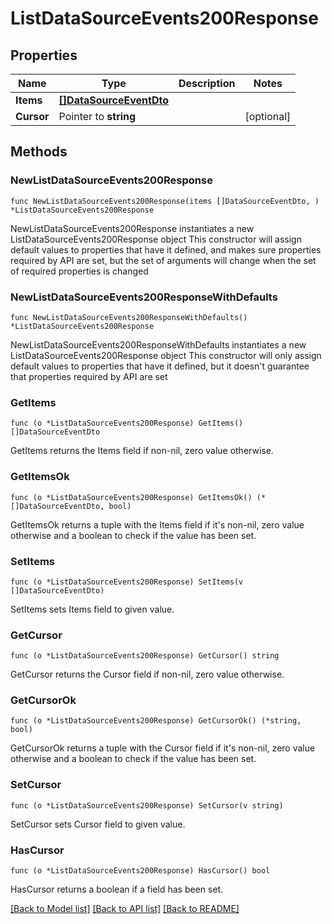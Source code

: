 # ListDataSourceEvents200Response

## Properties

Name | Type | Description | Notes
------------ | ------------- | ------------- | -------------
**Items** | [**[]DataSourceEventDto**](DataSourceEventDto.md) |  | 
**Cursor** | Pointer to **string** |  | [optional] 

## Methods

### NewListDataSourceEvents200Response

`func NewListDataSourceEvents200Response(items []DataSourceEventDto, ) *ListDataSourceEvents200Response`

NewListDataSourceEvents200Response instantiates a new ListDataSourceEvents200Response object
This constructor will assign default values to properties that have it defined,
and makes sure properties required by API are set, but the set of arguments
will change when the set of required properties is changed

### NewListDataSourceEvents200ResponseWithDefaults

`func NewListDataSourceEvents200ResponseWithDefaults() *ListDataSourceEvents200Response`

NewListDataSourceEvents200ResponseWithDefaults instantiates a new ListDataSourceEvents200Response object
This constructor will only assign default values to properties that have it defined,
but it doesn't guarantee that properties required by API are set

### GetItems

`func (o *ListDataSourceEvents200Response) GetItems() []DataSourceEventDto`

GetItems returns the Items field if non-nil, zero value otherwise.

### GetItemsOk

`func (o *ListDataSourceEvents200Response) GetItemsOk() (*[]DataSourceEventDto, bool)`

GetItemsOk returns a tuple with the Items field if it's non-nil, zero value otherwise
and a boolean to check if the value has been set.

### SetItems

`func (o *ListDataSourceEvents200Response) SetItems(v []DataSourceEventDto)`

SetItems sets Items field to given value.


### GetCursor

`func (o *ListDataSourceEvents200Response) GetCursor() string`

GetCursor returns the Cursor field if non-nil, zero value otherwise.

### GetCursorOk

`func (o *ListDataSourceEvents200Response) GetCursorOk() (*string, bool)`

GetCursorOk returns a tuple with the Cursor field if it's non-nil, zero value otherwise
and a boolean to check if the value has been set.

### SetCursor

`func (o *ListDataSourceEvents200Response) SetCursor(v string)`

SetCursor sets Cursor field to given value.

### HasCursor

`func (o *ListDataSourceEvents200Response) HasCursor() bool`

HasCursor returns a boolean if a field has been set.


[[Back to Model list]](../README.md#documentation-for-models) [[Back to API list]](../README.md#documentation-for-api-endpoints) [[Back to README]](../README.md)



